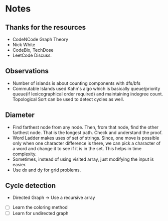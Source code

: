 # Notes

## Thanks for the resources
- CodeNCode Graph Theory
- Nick White
- CodeBix, TechDose
- LeetCode Discuss.

## Observations
- Number of islands is about counting components with dfs/bfs 
- Commutable Islands used Kahn's algo which is basically queue/priority queue(if lexicographical order required) and maintaining indegree count.
  Topological Sort can be used to detect cycles as well.
  
## Diameter
- Find farthest node from any node. Then, from that node, find the other farthest node. That is the longest path. Check and understand the proof.
- Word Ladder makes uses of set of strings. Since, one move is possible only when one character difference is there, we can pick a character
  of a word and change it to see if it is in the set. This helps in time complexity.
- Sometimes, instead of using visited array, just modifying the input is easier.
- Use dx and dy for grid problems.


## Cycle detection
- Directed Graph -> Use a recursive array
- [ ] Learn the coloring method 
- [ ] Learn for undirected graph
